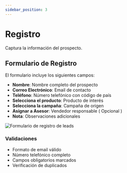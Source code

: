 ```yaml
---
sidebar_position: 3
---
```


# Registro

Captura la información del prospecto.

## Formulario de Registro

El formulario incluye los siguientes campos:

- **Nombre**: Nombre completo del prospecto
- **Correo Electrónico**: Email de contacto
- **Teléfono**: Número telefónico con código de país
- **Selecciona el producto**: Producto de interés
- **Selecciona la campaña**: Campaña de origen
- **Asignar a Asesor**: Vendedor responsable ( Opcional )
- **Nota**: Observaciones adicionales

![Formulario de registro de leads](https://xperience-docs-prod.s3.us-east-2.amazonaws.com/Manuales_devs/documentation/leads/leads-form.png)

### Validaciones

- Formato de email válido
- Número telefónico completo
- Campos obligatorios marcados
- Verificación de duplicados